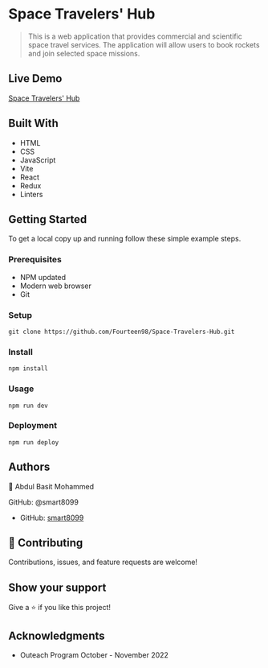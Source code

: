 # Space Travelers' Hub
> This is a web application that provides commercial and scientific space travel services.
> The application will allow users to book rockets and join selected space missions.

## Live Demo
[Space Travelers' Hub](https://630733198d53a95fb699dec3--dreamy-blini-ee4660.netlify.app/)

## Built With

- HTML
- CSS
- JavaScript
- Vite
- React
- Redux
- Linters


## Getting Started

To get a local copy up and running follow these simple example steps.

### Prerequisites

- NPM updated
- Modern web browser
- Git

### Setup

    git clone https://github.com/Fourteen98/Space-Travelers-Hub.git 

### Install
    npm install

### Usage
    npm run dev
    

### Deployment
    npm run deploy


## Authors

👤 Abdul Basit Mohammed

GitHub: @smart8099

- GitHub: [smart8099](https://github.com/Fourteen98/)



## 🤝 Contributing
Contributions, issues, and feature requests are welcome!

## Show your support

Give a ⭐️ if you like this project!

## Acknowledgments

- Outeach Program October - November 2022